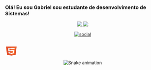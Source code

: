 ### Olá! Eu sou Gabriel sou estudante de desenvolvimento de Sistemas!
<div align="center">
  <a href="https://github.com/Illlumii">
    <img height="150em" src="https://github-readme-stats.vercel.app/api?username=illlumii&count_private=true&include_all_commits=true&show_icons=true&theme=dracula&hide_border=false&show_owner=true"/>
    <img height="150em" src="https://github-readme-stats.vercel.app/api/top-langs/?username=illlumii&theme=dracula&hide_border=false&&layout=compact"/>
    
[![social](https://img.shields.io/badge/Instagram-E4405F?style=for-the-badge&logo=instagram&logoColor=white)](https://instagram.com/gabriel.ssilvaa)

</div>
<div style="display: inline_block"><br>
  <img align="center" alt="illlumii-HTML" height="30" width="40" src="https://raw.githubusercontent.com/devicons/devicon/master/icons/html5/html5-original.svg">  
</div>

<div align="center">
  
  ![Snake animation](https://github.com/dsouloficial/dsouloficial/blob/output/github-contribution-grid-snake.svg)
  
</div>
